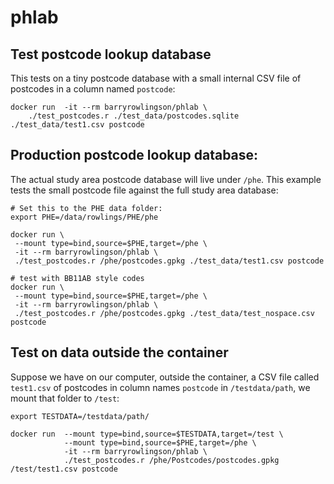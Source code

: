 # phlab

## Test postcode lookup database

This tests on a tiny postcode database with a small internal CSV file of postcodes in a column named `postcode`:

```
docker run  -it --rm barryrowlingson/phlab \
    ./test_postcodes.r ./test_data/postcodes.sqlite ./test_data/test1.csv postcode
```

## Production postcode lookup database:

The actual study area postcode database will live under `/phe`.  This example
tests the small postcode file against the full study area database:

```
# Set this to the PHE data folder:
export PHE=/data/rowlings/PHE/phe

docker run \
 --mount type=bind,source=$PHE,target=/phe \
 -it --rm barryrowlingson/phlab \
 ./test_postcodes.r /phe/postcodes.gpkg ./test_data/test1.csv postcode

# test with BB11AB style codes
docker run \
 --mount type=bind,source=$PHE,target=/phe \
 -it --rm barryrowlingson/phlab \
 ./test_postcodes.r /phe/postcodes.gpkg ./test_data/test_nospace.csv postcode
```

## Test on data outside the container

Suppose we have on our computer, outside the container, a CSV file
called `test1.csv` of postcodes in column names `postcode` in
`/testdata/path`, we mount that folder to `/test`:

```
export TESTDATA=/testdata/path/

docker run  --mount type=bind,source=$TESTDATA,target=/test \
            --mount type=bind,source=$PHE,target=/phe \
            -it --rm barryrowlingson/phlab \
            ./test_postcodes.r /phe/Postcodes/postcodes.gpkg /test/test1.csv postcode
```
